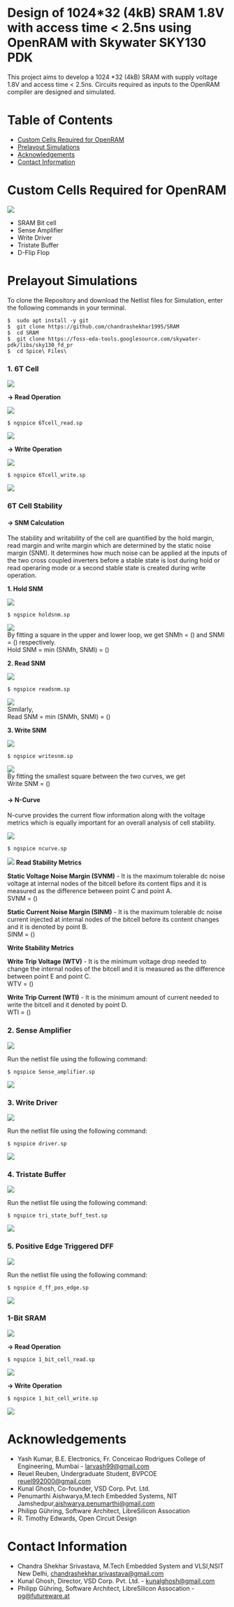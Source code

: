 # Design of 1024*32 (4kB) SRAM 1.8V with access time &lt; 2.5ns using OpenRAM with Skywater SKY130 PDK

This project aims to develop a 1024 *32 (4kB) SRAM with supply voltage 1.8V and access time < 2.5ns. Circuits required as inputs to the OpenRAM compiler are designed and simulated.

# Table of Contents  
- [Custom Cells Required for OpenRAM](#custom-cells-required-for-openram)  
- [Prelayout Simulations](#prelayout-simulations)   
- [Acknowledgements](#acknowledgements)  
- [Contact Information](#contact-information)  

# Custom Cells Required for OpenRAM 

![](https://github.com/chandrashekhar1995/SRAM/blob/main/Diagrams/OpenRam.png)

* SRAM Bit cell  
* Sense Amplifier  
* Write Driver  
* Tristate Buffer  
* D-Flip Flop  

# Prelayout Simulations  
To clone the Repository and download the Netlist files for Simulation, enter the following commands in your terminal.  
```
$  sudo apt install -y git
$  git clone https://github.com/chandrashekhar1995/SRAM
$  cd SRAM
$  git clone https://foss-eda-tools.googlesource.com/skywater-pdk/libs/sky130_fd_pr
$  cd Spice\ Files\
```

### 1. 6T Cell

![](https://github.com/chandrashekhar1995/SRAM/blob/main/Diagrams/Circuit%20Diagrams/6T%20Cell%20(2).bmp)

**-> Read Operation**  

![](https://github.com/chandrashekhar1995/SRAM/blob/main/Diagrams/6T_Cell_read.png)

```
$ ngspice 6Tcell_read.sp
```

![](https://github.com/chandrashekhar1995/SRAM/blob/main/Diagrams/6T_read.png)

**-> Write Operation**



![](https://github.com/chandrashekhar1995/SRAM/blob/main/Diagrams/6T_Cell_write.png)
  
```
$ ngspice 6Tcell_write.sp
```

![](https://github.com/chandrashekhar1995/SRAM/blob/main/Diagrams/6T_Cell_Write.png)

### 6T Cell Stability

#### **-> SNM Calculation**  
The stability and writability of the cell are quantified by the hold margin, read margin and write margin which are determined by the static noise margin (SNM). It determines how much noise can be applied at the inputs of the two cross coupled inverters before a stable state is lost during hold or read operaring mode or a second stable state is created during write operation. 

**1. Hold SNM**

![](https://github.com/chandrashekhar1995/SRAM/blob/main/Diagrams/Circuit%20Diagrams/HoldSNM.png)

```
$ ngspice holdsnm.sp
```

![](https://github.com/chandrashekhar1995/SRAM/blob/main/Diagrams/HoldSNM.png)  
By fitting a square in the upper and lower loop, we get SNMh = () and SNMl = () respectively.  
Hold SNM = min (SNMh, SNMl) = ()

**2. Read SNM**

![](https://github.com/chandrashekhar1995/SRAM/blob/main/Diagrams/Circuit%20Diagrams/Read_SNM.png)

```
$ ngspice readsnm.sp
```

![](https://github.com/chandrashekhar1995/SRAM/blob/main/Diagrams/ReadSNM.png)  
Similarly,  
Read SNM = min (SNMh, SNMl) = ()

**3. Write SNM**

![](https://github.com/chandrashekhar1995/SRAM/blob/main/Diagrams/Circuit%20Diagrams/Write%20SNM.png)

```
$ ngspice writesnm.sp
```

![](https://github.com/chandrashekhar1995/SRAM/blob/main/Diagrams/WriteSNM.png)  
By fitting the smallest square between the two curves, we get  
Write SNM = ()

#### **-> N-Curve**  

N-curve provides the current flow information along with the voltage metrics which is equally important for an overall analysis of cell stability.    

![](https://github.com/chandrashekhar1995/SRAM/blob/main/Diagrams/Circuit%20Diagrams/N_Curve.png)

```
$ ngspice ncurve.sp
```

![](https://github.com/chandrashekhar1995/SRAM/blob/main/Diagrams/N-Curve.png)
**Read Stability Metrics**    

**Static Voltage Noise Margin (SVNM)** - It is the maximum tolerable dc noise voltage at internal nodes of the bitcell before its content flips and it is measured as the difference between point C and point A.  
SVNM = ()

**Static Current Noise Margin (SINM)** - It is the maximum tolerable dc noise current injected at internal nodes of the bitcell before its content changes and it is denoted by point B.  
SINM = ()

**Write Stability Metrics**

**Write Trip Voltage (WTV)** - It is the minimum voltage drop needed to change the internal nodes of the bitcell and it is measured as the difference between point E and point C.  
WTV = ()

**Write Trip Current (WTI)** - It is the minimum amount of current needed to write the bitcell and it denoted by point D.  
WTI = ()

### 2. Sense Amplifier

![](https://github.com/chandrashekhar1995/SRAM/blob/main/Diagrams/Circuit%20Diagrams/Sense%20Amplifier.bmp)

Run the netlist file using the following command:

``` 
$ ngspice Sense_amplifier.sp
```

![](https://github.com/chandrashekhar1995/SRAM/blob/main/Diagrams/Sense_Amplifier.png)

### 3. Write Driver

![](https://github.com/chandrashekhar1995/SRAM/blob/main/Diagrams/Circuit%20Diagrams/Write%20Driver.bmp)

Run the netlist file using the following command:

```
$ ngspice driver.sp
```

![](https://github.com/chandrashekhar1995/SRAM/blob/main/Diagrams/Write_Driver.png)

### 4. Tristate Buffer

![](https://github.com/chandrashekhar1995/SRAM/blob/main/Diagrams/Circuit%20Diagrams/Tri-State%20Buffer.png)

Run the netlist file using the following command:

```
$ ngspice tri_state_buff_test.sp
```

![](https://github.com/chandrashekhar1995/SRAM/blob/main/Diagrams/Tristate_Buffer.png)

### 5. Positive Edge Triggered DFF

![](https://github.com/chandrashekhar1995/SRAM/blob/main/Diagrams/Circuit%20Diagrams/Dff.bmp)

Run the netlist file using the following command:

```
$ ngspice d_ff_pos_edge.sp
```

![](https://github.com/chandrashekhar1995/SRAM/blob/main/Diagrams/dff.png)

### 1-Bit SRAM  
![](https://github.com/chandrashekhar1995/SRAM/blob/main/Diagrams/1bitsram_arch.png)

**-> Read Operation**

```
$ ngspice 1_bit_cell_read.sp
```

![](https://github.com/chandrashekhar1995/SRAM/blob/main/Diagrams/1-bit_cell_read.png)

**-> Write Operation**  
  
```
$ ngspice 1_bit_cell_write.sp
```

![](https://github.com/chandrashekhar1995/SRAM/blob/main/Diagrams/1-bit_cell_write.png)

# Acknowledgements 
* Yash Kumar, B.E. Electronics, Fr. Conceicao Rodrigues College of Engineering, Mumbai - laryash99@gmail.com
* Reuel Reuben, Undergraduate Student, BVPCOE reuel992000@gmail.com
* Kunal Ghosh, Co-founder, VSD Corp. Pvt. Ltd.
* Penumarthi Aishwarya,M.tech Embedded Systems, NIT Jamshedpur,aishwarya.penumarthi@gmail.com
* Philipp Gühring, Software Architect, LibreSilicon Assocation
* R. Timothy Edwards, Open Circuit Design


# Contact Information  
* Chandra Shekhar Srivastava, M.Tech Embedded System and VLSI,NSIT New Delhi, chandrashekhar.srivastava@gmail.com
* Kunal Ghosh, Director, VSD Corp. Pvt. Ltd. - kunalghosh@gmail.com
* Philipp Gühring, Software Architect, LibreSilicon Assocation - pg@futureware.at

